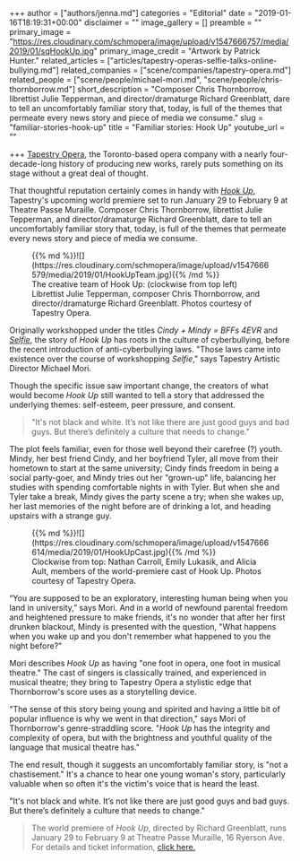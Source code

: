 +++
author = ["authors/jenna.md"]
categories = "Editorial"
date = "2019-01-16T18:19:31+00:00"
disclaimer = ""
image_gallery = []
preamble = ""
primary_image = "https://res.cloudinary.com/schmopera/image/upload/v1547666757/media/2019/01/sqHookUp.jpg"
primary_image_credit = "Artwork by Patrick Hunter."
related_articles = ["articles/tapestry-operas-selfie-talks-online-bullying.md"]
related_companies = ["scene/companies/tapestry-opera.md"]
related_people = ["scene/people/michael-mori.md", "scene/people/chris-thornborrow.md"]
short_description = "Composer Chris Thornborrow, librettist Julie Tepperman, and director/dramaturge Richard Greenblatt, dare to tell an uncomfortably familiar story that, today, is full of the themes that permeate every news story and piece of media we consume."
slug = "familiar-stories-hook-up"
title = "Familiar stories: Hook&nbsp;Up"
youtube_url = ""

+++
[Tapestry Opera](/scene/companies/tapestry-opera/), the Toronto-based opera company with a nearly four-decade-long history of producing new works, rarely puts something on its stage without a great deal of thought.

That thoughtful reputation certainly comes in handy with [_Hook Up_](https://tapestryopera.com/hook-up/), Tapestry's upcoming world premiere set to run January 29 to February 9 at Theatre Passe Muraille. Composer Chris Thornborrow, librettist Julie Tepperman, and director/dramaturge Richard Greenblatt, dare to tell an uncomfortably familiar story that, today, is full of the themes that permeate every news story and piece of media we consume.

<figure data-type="image"> {{% md %}}![](https://res.cloudinary.com/schmopera/image/upload/v1547666579/media/2019/01/HookUpTeam.jpg){{% /md %}}

<figcaption>The creative team of Hook Up: (clockwise from top left) Librettist Julie Tepperman, composer Chris Thornborrow, and director/dramaturge Richard Greenblatt. Photos courtesy of Tapestry Opera. </figcaption>

</figure>

Originally workshopped under the titles _Cindy + Mindy = BFFs 4EVR_ and [_Selfie_](/tapestry-operas-selfie-talks-online-bullying/), the story of _Hook Up_ has roots in the culture of cyberbullying, before the recent introduction of anti-cyberbullying laws. "Those laws came into existence over the course of workshopping _Selfie_," says Tapestry Artistic Director Michael Mori.

Though the specific issue saw important change, the creators of what would become _Hook Up_ still wanted to tell a story that addressed the underlying themes: self-esteem, peer pressure, and consent.

> "It's not black and white. It’s not like there are just good guys and bad guys. But there’s definitely a culture that needs to change."

The plot feels familiar, even for those well beyond their carefree (?) youth. Mindy, her best friend Cindy, and her boyfriend Tyler, all move from their hometown to start at the same university; Cindy finds freedom in being a social party-goer, and Mindy tries out her "grown-up" life, balancing her studies with spending comfortable nights in with Tyler. But when she and Tyler take a break, Mindy gives the party scene a try; when she wakes up, her last memories of the night before are of drinking a lot, and heading upstairs with a strange guy.

<figure data-type="image"> {{% md %}}![](https://res.cloudinary.com/schmopera/image/upload/v1547666614/media/2019/01/HookUpCast.jpg){{% /md %}}

<figcaption>Clockwise from top: Nathan Carroll, Emily Lukasik, and Alicia Ault, members of the world-premiere cast of Hook Up. Photos courtesy of Tapestry Opera.</figcaption>

</figure>

“You are supposed to be an exploratory, interesting human being when you land in university,” says Mori. And in a world of newfound parental freedom and heightened pressure to make friends, it's no wonder that after her first drunken blackout, Mindy is presented with the question, "What happens when you wake up and you don't remember what happened to you the night before?"

Mori describes _Hook Up_ as having "one foot in opera, one foot in musical theatre." The cast of singers is classically trained, and experienced in musical theatre; they bring to Tapestry Opera a stylistic edge that Thornborrow's score uses as a storytelling device.

"The sense of this story being young and spirited and having a little bit of popular influence is why we went in that direction," says Mori of Thornborrow's genre-straddling score. "_Hook Up_ has the integrity and complexity of opera, but with the brightness and youthful quality of the language that musical theatre has."

The end result, though it suggests an uncomfortably familiar story, is "not a chastisement." It's a chance to hear one young woman's story, particularly valuable when so often it's the victim's voice that is heard the least.

"It's not black and white. It’s not like there are just good guys and bad guys. But there’s definitely a culture that needs to change."

> The world premiere of _Hook Up_, directed by Richard Greenblatt, runs January 29 to February 9 at Theatre Passe Muraille, 16 Ryerson Ave. For details and ticket information, [click here.](https://tapestryopera.com/hook-up/)